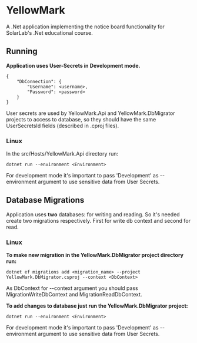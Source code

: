 # YellowMark

A .Net application implementing the notice board functionality for SolarLab's .Net educational course.

## Running

**Application uses User-Secrets in Development mode.**
```
{
    "DbConnection": {
        "Username": <username>,
        "Password": <password>
    }
}
```
User secrets are used by YellowMark.Api and YellowMark.DbMigrator projects to access to database, so they should have the same UserSecretsId fields (described in .cproj files).

### Linux
In the src/Hosts/YellowMark.Api directory run:

```
dotnet run --environment <Environment>
```

For development mode it's important to pass 'Development' as --environment argument to use sensitive data from User Secrets.


## Database Migrations

Application uses **two** databases: for writing and reading. So it's needed create two migrations respectively. First for write db context and second for read.

### Linux

**To make new migration in the YellowMark.DbMigrator project directory run:**

```
dotnet ef migrations add <migration_name> --project YellowMark.DbMigrator.csproj --context <DbContext>
```
As DbContext for --context argument you should pass MigrationWriteDbContext and MigrationReadDbContext.

**To add changes to database just run the YellowMark.DbMigrator project:**

```
dotnet run --environment <Environment>
```

For development mode it's important to pass 'Development' as --environment argument to use sensitive data from User Secrets.